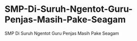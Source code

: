 # SMP-Di-Suruh-Ngentot-Guru-Penjas-Masih-Pake-Seagam
SMP Di Suruh Ngentot Guru Penjas Masih Pake Seagam
